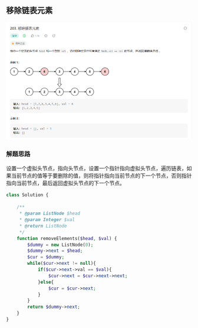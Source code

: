## 移除链表元素
![img.png](../images/移除链表元素.png)

### 解题思路
设置一个虚拟头节点，指向头节点，设置一个指针指向虚拟头节点，遍历链表，如果当前节点的值等于要删除的值，则将指针指向当前节点的下一个节点，否则指针指向当前节点，最后返回虚拟头节点的下一个节点。

```php
class Solution {

    /**
     * @param ListNode $head
     * @param Integer $val
     * @return ListNode
     */
    function removeElements($head, $val) {
        $dummy = new ListNode(0);
        $dummy->next = $head;
        $cur = $dummy;
        while($cur->next != null){
            if($cur->next->val == $val){
                $cur->next = $cur->next->next;
            }else{
                $cur = $cur->next;
            }
        }
        return $dummy->next;
    }
}
```